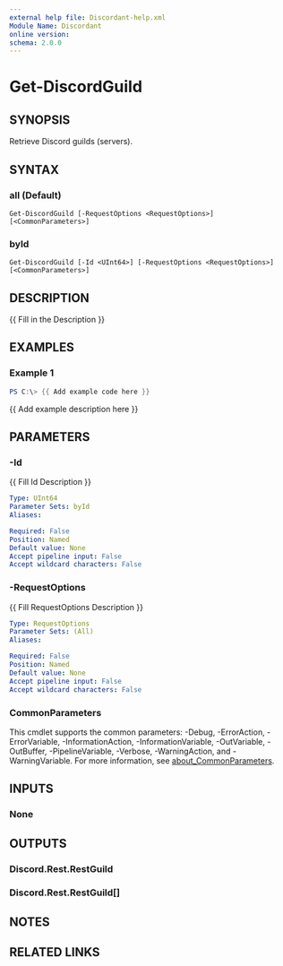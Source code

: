 ```yaml
---
external help file: Discordant-help.xml
Module Name: Discordant
online version:
schema: 2.0.0
---
```


# Get-DiscordGuild

## SYNOPSIS
Retrieve Discord guilds (servers).

## SYNTAX

### all (Default)
```
Get-DiscordGuild [-RequestOptions <RequestOptions>] [<CommonParameters>]
```

### byId
```
Get-DiscordGuild [-Id <UInt64>] [-RequestOptions <RequestOptions>] [<CommonParameters>]
```

## DESCRIPTION
{{ Fill in the Description }}

## EXAMPLES

### Example 1
```powershell
PS C:\> {{ Add example code here }}
```

{{ Add example description here }}

## PARAMETERS

### -Id
{{ Fill Id Description }}

```yaml
Type: UInt64
Parameter Sets: byId
Aliases:

Required: False
Position: Named
Default value: None
Accept pipeline input: False
Accept wildcard characters: False
```

### -RequestOptions
{{ Fill RequestOptions Description }}

```yaml
Type: RequestOptions
Parameter Sets: (All)
Aliases:

Required: False
Position: Named
Default value: None
Accept pipeline input: False
Accept wildcard characters: False
```

### CommonParameters
This cmdlet supports the common parameters: -Debug, -ErrorAction, -ErrorVariable, -InformationAction, -InformationVariable, -OutVariable, -OutBuffer, -PipelineVariable, -Verbose, -WarningAction, and -WarningVariable. For more information, see [about_CommonParameters](http://go.microsoft.com/fwlink/?LinkID=113216).

## INPUTS

### None

## OUTPUTS

### Discord.Rest.RestGuild

### Discord.Rest.RestGuild[]

## NOTES

## RELATED LINKS
